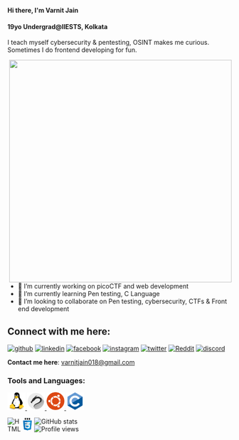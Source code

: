 
**Hi there,
 I'm Varnit Jain** 
#### 19yo Undergrad@IIESTS, Kolkata
I teach myself cybersecurity & pentesting, OSINT makes me curious. Sometimes I do frontend developing for fun.

<img align='right' src='https://user-images.githubusercontent.com/79880971/117537440-739b5800-b01e-11eb-9eea-a03005bb560b.gif' width='500' height="500">

- 🔭 I’m currently working on picoCTF and web development
- 🌱 I’m currently learning Pen testing, C Language
- 👯 I’m looking to collaborate on Pen testing, cybersecurity, CTFs & Front end development 


<h2>Connect with me here:</h2>

[<img src='https://cdn.jsdelivr.net/npm/simple-icons@3.0.1/icons/github.svg' alt='github' height='40'>](https://github.com/Ninjachacha018)  [<img src='https://cdn.jsdelivr.net/npm/simple-icons@3.0.1/icons/linkedin.svg' alt='linkedin' height='40'>](https://www.linkedin.com/in/varnit-jain-7b5721199/)  [<img src='https://cdn.jsdelivr.net/npm/simple-icons@3.0.1/icons/facebook.svg' alt='facebook' height='40'>](https://www.facebook.com/https://www.facebook.com/varnit.jain.779)  [<img src='https://cdn.jsdelivr.net/npm/simple-icons@3.0.1/icons/instagram.svg' alt='instagram' height='40'>](https://www.instagram.com/Ninjachacha018/)  [<img src='https://cdn.jsdelivr.net/npm/simple-icons@3.0.1/icons/twitter.svg' alt='twitter' height='40'>](https://twitter.com/ninjachacha018)  [<img src='https://cdn.jsdelivr.net/npm/simple-icons@3.0.1/icons/reddit.svg' alt='Reddit' height='40'>](https://www.reddit.com/user/https://www.reddit.com/user/EmotionalTwist6658/)  [<img src='https://cdn.jsdelivr.net/npm/simple-icons@3.0.1/icons/discord.svg' alt='discord' height='40'>](https://discord.com/channels/793057634924232734/793057634924232737)

**Contact me here**: varnitjain018@gmail.com
 
  





 
<h3 align="left">Tools and Languages:</h3>
<p align="left"> <a href="https://www.linux.org/" target="_blank"> <img src="https://raw.githubusercontent.com/devicons/devicon/master/icons/linux/linux-original.svg" alt="linux" width="40" height="40"/> </a> 
<align="left"> <a href="https://www.kali.org/" target="_blank"> <img src="./pictures/kali.png" alt="kali" width="40" height="40"/> </a>
<align="left"> <a href="https://ubuntu.com/" target="_blank"> <img src="./pictures/ubuntu.svg" alt="C" width="40" height="40"/> </a> 
<align="left"> <a href="https://www.cprogramming.com/" target="_blank"> <img src="./pictures/C.svg" alt="C" width="40" height="40"/> </a> </p>
<img align="left" alt="HTML" width="30px" src="https://github.com/sahilsingh2402/sahilsingh2402/blob/main/files_ss2402/html.svg" />
<img align="left" alt="CSS" width="30px" src="https://github.com/NeerajHazarika/NeerajHazarika/blob/main/github%20readme/css.png" />


 ![GitHub stats](https://github-readme-stats.vercel.app/api?username=Ninjachacha018&show_icons=true)  
 ![Profile views](https://gpvc.arturio.dev/Ninjachacha018)
